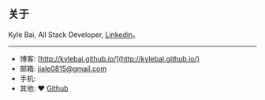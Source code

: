 ## 关于

Kyle Bai, All Stack Developer, [Linkedin](www.linkedin.com/in/kylebai)。


---
* 博客: [http://kylebai.github.io/](http://kylebai.github.io/)
* 邮箱: jiale0815@gmail.com
* 手机: 
* 其他: ♥ [Github](http://github.com/kylebai) 